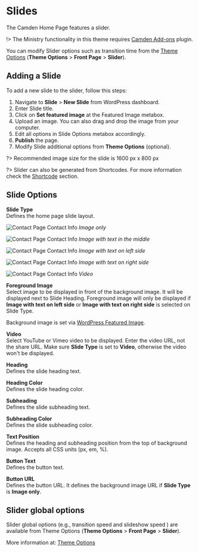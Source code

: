# Slides

The Camden Home Page features a slider. 

!> The Ministry functionality in this theme requires [Camden Add-ons](https://github.com/populationtwo/camden-add-ons ":target=_blank") plugin.

You can modify Slider options such as transition time from the [Theme Options](/customization/theme-options) (__Theme Options__ > __Front Page__ > __Slider__).

## Adding a Slide
To add a new slide to the slider, follow this steps:

1. Navigate to __Slide__ > __New Slide__ from WordPress dashboard.
2. Enter Slide title.
3. Click on __Set featured image__ at the Featured Image metabox.
4. Upload an image. You can also drag and drop the image from your computer.
5. Edit all options in Slide Options metabox accordingly.
6. __Publish__ the page.
7. Modify Slide additional options from __Theme Options__ (optional).

?> Recommended image size for the slide is 1600 px x 800 px

?> Slider can also be generated from Shortcodes. For more information check the [Shortcode](/customization/shortcodes?id=orbit) section.

## Slide Options

**Slide Type**  
Defines the home page slide layout.

![Contact Page Contact Info](_images/slide-type-image.png)
_Image only_

![Contact Page Contact Info](_images/slide-type-image-center.png)
_Image with text in the middle_

![Contact Page Contact Info](_images/slide-type-image-right.png)
_Image with text on left side_

![Contact Page Contact Info](_images/slide-type-image-left.png)
_Image with text on right side_

![Contact Page Contact Info](_images/slide-type-video.png)
_Video_

**Foreground Image**  
Select image to be displayed in front of the background image. It will be displayed next to Slide Heading. Foreground image will only be displayed if **Image with text on left side** or **Image with text on right side** is selected on Slide Type.

Background image is set via [WordPress Featured Image](https://en.support.wordpress.com/featured-images/ ":target=_blank").

**Video**  
Select YouTube or Vimeo video to be displayed. Enter the video URL, not the share URL. Make sure **Slide Type** is set to **Video**, otherwise the video won't be displayed.

**Heading**  
Defines the slide heading text.

**Heading Color**  
Defines the slide heading color.

**Subheading**  
Defines the slide subheading text.

**Subheading Color**  
Defines the slide subheading color.

**Text Position**  
Defines the heading and subheading position from the top of background image. Accepts all CSS units (px, em, %).

**Button Text**  
Defines the button text.

**Button URL**  
Defines the button URL. It defines the background image URL if **Slide Type** is **Image only**.

## Slider global options
Slider global options (e.g., transition speed and slideshow speed ) are available from Theme Options (**Theme Options** > **Front Page** > **Slider**).

More information at: [Theme Options](/customization/theme-options)
